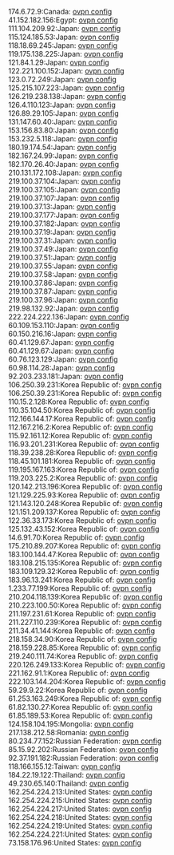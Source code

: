 174.6.72.9:Canada: [ovpn config](vpn/174_6_72_9.ovpn)  
41.152.182.156:Egypt: [ovpn config](vpn/41_152_182_156.ovpn)  
111.104.209.92:Japan: [ovpn config](vpn/111_104_209_92.ovpn)  
115.124.185.53:Japan: [ovpn config](vpn/115_124_185_53.ovpn)  
118.18.69.245:Japan: [ovpn config](vpn/118_18_69_245.ovpn)  
119.175.138.225:Japan: [ovpn config](vpn/119_175_138_225.ovpn)  
121.84.1.29:Japan: [ovpn config](vpn/121_84_1_29.ovpn)  
122.221.100.152:Japan: [ovpn config](vpn/122_221_100_152.ovpn)  
123.0.72.249:Japan: [ovpn config](vpn/123_0_72_249.ovpn)  
125.215.107.223:Japan: [ovpn config](vpn/125_215_107_223.ovpn)  
126.219.238.138:Japan: [ovpn config](vpn/126_219_238_138.ovpn)  
126.4.110.123:Japan: [ovpn config](vpn/126_4_110_123.ovpn)  
126.89.29.105:Japan: [ovpn config](vpn/126_89_29_105.ovpn)  
131.147.60.40:Japan: [ovpn config](vpn/131_147_60_40.ovpn)  
153.156.83.80:Japan: [ovpn config](vpn/153_156_83_80.ovpn)  
153.232.5.118:Japan: [ovpn config](vpn/153_232_5_118.ovpn)  
180.19.174.54:Japan: [ovpn config](vpn/180_19_174_54.ovpn)  
182.167.24.99:Japan: [ovpn config](vpn/182_167_24_99.ovpn)  
182.170.26.40:Japan: [ovpn config](vpn/182_170_26_40.ovpn)  
210.131.172.108:Japan: [ovpn config](vpn/210_131_172_108.ovpn)  
219.100.37.104:Japan: [ovpn config](vpn/219_100_37_104.ovpn)  
219.100.37.105:Japan: [ovpn config](vpn/219_100_37_105.ovpn)  
219.100.37.107:Japan: [ovpn config](vpn/219_100_37_107.ovpn)  
219.100.37.13:Japan: [ovpn config](vpn/219_100_37_13.ovpn)  
219.100.37.177:Japan: [ovpn config](vpn/219_100_37_177.ovpn)  
219.100.37.182:Japan: [ovpn config](vpn/219_100_37_182.ovpn)  
219.100.37.19:Japan: [ovpn config](vpn/219_100_37_19.ovpn)  
219.100.37.31:Japan: [ovpn config](vpn/219_100_37_31.ovpn)  
219.100.37.49:Japan: [ovpn config](vpn/219_100_37_49.ovpn)  
219.100.37.51:Japan: [ovpn config](vpn/219_100_37_51.ovpn)  
219.100.37.55:Japan: [ovpn config](vpn/219_100_37_55.ovpn)  
219.100.37.58:Japan: [ovpn config](vpn/219_100_37_58.ovpn)  
219.100.37.86:Japan: [ovpn config](vpn/219_100_37_86.ovpn)  
219.100.37.87:Japan: [ovpn config](vpn/219_100_37_87.ovpn)  
219.100.37.96:Japan: [ovpn config](vpn/219_100_37_96.ovpn)  
219.98.132.92:Japan: [ovpn config](vpn/219_98_132_92.ovpn)  
222.224.222.136:Japan: [ovpn config](vpn/222_224_222_136.ovpn)  
60.109.153.110:Japan: [ovpn config](vpn/60_109_153_110.ovpn)  
60.150.216.16:Japan: [ovpn config](vpn/60_150_216_16.ovpn)  
60.41.129.67:Japan: [ovpn config](vpn/60_41_129_67.ovpn)  
60.41.129.67:Japan: [ovpn config](vpn/60_41_129_67.ovpn)  
60.76.123.129:Japan: [ovpn config](vpn/60_76_123_129.ovpn)  
60.98.114.28:Japan: [ovpn config](vpn/60_98_114_28.ovpn)  
92.203.233.181:Japan: [ovpn config](vpn/92_203_233_181.ovpn)  
106.250.39.231:Korea Republic of: [ovpn config](vpn/106_250_39_231.ovpn)  
106.250.39.231:Korea Republic of: [ovpn config](vpn/106_250_39_231.ovpn)  
110.15.2.128:Korea Republic of: [ovpn config](vpn/110_15_2_128.ovpn)  
110.35.104.50:Korea Republic of: [ovpn config](vpn/110_35_104_50.ovpn)  
112.166.144.17:Korea Republic of: [ovpn config](vpn/112_166_144_17.ovpn)  
112.167.216.2:Korea Republic of: [ovpn config](vpn/112_167_216_2.ovpn)  
115.92.161.12:Korea Republic of: [ovpn config](vpn/115_92_161_12.ovpn)  
116.93.201.231:Korea Republic of: [ovpn config](vpn/116_93_201_231.ovpn)  
118.39.238.28:Korea Republic of: [ovpn config](vpn/118_39_238_28.ovpn)  
118.45.101.181:Korea Republic of: [ovpn config](vpn/118_45_101_181.ovpn)  
119.195.167.163:Korea Republic of: [ovpn config](vpn/119_195_167_163.ovpn)  
119.203.225.2:Korea Republic of: [ovpn config](vpn/119_203_225_2.ovpn)  
120.142.213.196:Korea Republic of: [ovpn config](vpn/120_142_213_196.ovpn)  
121.129.225.93:Korea Republic of: [ovpn config](vpn/121_129_225_93.ovpn)  
121.143.120.248:Korea Republic of: [ovpn config](vpn/121_143_120_248.ovpn)  
121.151.209.137:Korea Republic of: [ovpn config](vpn/121_151_209_137.ovpn)  
122.36.33.173:Korea Republic of: [ovpn config](vpn/122_36_33_173.ovpn)  
125.132.43.152:Korea Republic of: [ovpn config](vpn/125_132_43_152.ovpn)  
14.6.91.70:Korea Republic of: [ovpn config](vpn/14_6_91_70.ovpn)  
175.210.89.207:Korea Republic of: [ovpn config](vpn/175_210_89_207.ovpn)  
183.100.144.47:Korea Republic of: [ovpn config](vpn/183_100_144_47.ovpn)  
183.108.215.135:Korea Republic of: [ovpn config](vpn/183_108_215_135.ovpn)  
183.109.129.32:Korea Republic of: [ovpn config](vpn/183_109_129_32.ovpn)  
183.96.13.241:Korea Republic of: [ovpn config](vpn/183_96_13_241.ovpn)  
1.233.77.199:Korea Republic of: [ovpn config](vpn/1_233_77_199.ovpn)  
210.204.118.139:Korea Republic of: [ovpn config](vpn/210_204_118_139.ovpn)  
210.223.100.50:Korea Republic of: [ovpn config](vpn/210_223_100_50.ovpn)  
211.197.231.61:Korea Republic of: [ovpn config](vpn/211_197_231_61.ovpn)  
211.227.110.239:Korea Republic of: [ovpn config](vpn/211_227_110_239.ovpn)  
211.34.41.144:Korea Republic of: [ovpn config](vpn/211_34_41_144.ovpn)  
218.158.34.90:Korea Republic of: [ovpn config](vpn/218_158_34_90.ovpn)  
218.159.228.85:Korea Republic of: [ovpn config](vpn/218_159_228_85.ovpn)  
219.240.111.74:Korea Republic of: [ovpn config](vpn/219_240_111_74.ovpn)  
220.126.249.133:Korea Republic of: [ovpn config](vpn/220_126_249_133.ovpn)  
221.162.91.1:Korea Republic of: [ovpn config](vpn/221_162_91_1.ovpn)  
222.103.144.204:Korea Republic of: [ovpn config](vpn/222_103_144_204.ovpn)  
59.29.9.22:Korea Republic of: [ovpn config](vpn/59_29_9_22.ovpn)  
61.253.163.249:Korea Republic of: [ovpn config](vpn/61_253_163_249.ovpn)  
61.82.130.27:Korea Republic of: [ovpn config](vpn/61_82_130_27.ovpn)  
61.85.189.53:Korea Republic of: [ovpn config](vpn/61_85_189_53.ovpn)  
124.158.104.195:Mongolia: [ovpn config](vpn/124_158_104_195.ovpn)  
217.138.212.58:Romania: [ovpn config](vpn/217_138_212_58.ovpn)  
80.234.77.152:Russian Federation: [ovpn config](vpn/80_234_77_152.ovpn)  
85.15.92.202:Russian Federation: [ovpn config](vpn/85_15_92_202.ovpn)  
92.37.191.182:Russian Federation: [ovpn config](vpn/92_37_191_182.ovpn)  
118.166.155.12:Taiwan: [ovpn config](vpn/118_166_155_12.ovpn)  
184.22.19.122:Thailand: [ovpn config](vpn/184_22_19_122.ovpn)  
49.230.65.140:Thailand: [ovpn config](vpn/49_230_65_140.ovpn)  
162.254.224.213:United States: [ovpn config](vpn/162_254_224_213.ovpn)  
162.254.224.215:United States: [ovpn config](vpn/162_254_224_215.ovpn)  
162.254.224.217:United States: [ovpn config](vpn/162_254_224_217.ovpn)  
162.254.224.218:United States: [ovpn config](vpn/162_254_224_218.ovpn)  
162.254.224.219:United States: [ovpn config](vpn/162_254_224_219.ovpn)  
162.254.224.221:United States: [ovpn config](vpn/162_254_224_221.ovpn)  
73.158.176.96:United States: [ovpn config](vpn/73_158_176_96.ovpn)  
